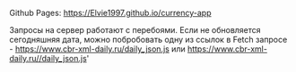 Github Pages: https://Elvie1997.github.io/currency-app

Запросы на сервер работают с перебоями. Если не обновляется сегодняшняя дата, можно побробовать одну из ссылок в Fetch запросе - https://www.cbr-xml-daily.ru/daily_json.js или https://www.cbr-xml-daily.ru//daily_json.js'
